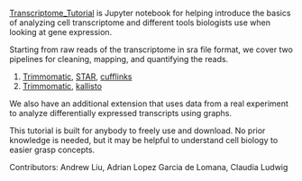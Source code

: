 [Transcriptome_Tutorial](https://github.com/hypercubestart/Transcriptome-Tutorial/blob/master/Transcriptome_Tutorial.ipynb) is Jupyter notebook for helping introduce the basics of analyzing cell transcriptome and different tools biologists use when looking at gene expression. 

Starting from raw reads of the transcriptome in sra file format, we cover two pipelines for cleaning, mapping, and quantifying the reads.

1. [Trimmomatic](http://www.usadellab.org/cms/?page=trimmomatic), [STAR](https://github.com/alexdobin/STAR), [cufflinks](http://cole-trapnell-lab.github.io/cufflinks/)
2. [Trimmomatic](http://www.usadellab.org/cms/?page=trimmomatic), [kallisto](https://pachterlab.github.io/kallisto/)

We also have an additional extension that uses data from a real experiment to analyze differentially expressed transcripts using graphs.

This tutorial is built for anybody to freely use and download. No prior knowledge is needed, but it may be helpful to understand cell biology to easier grasp concepts.

Contributors: Andrew Liu, Adrian Lopez Garcia de Lomana, Claudia Ludwig